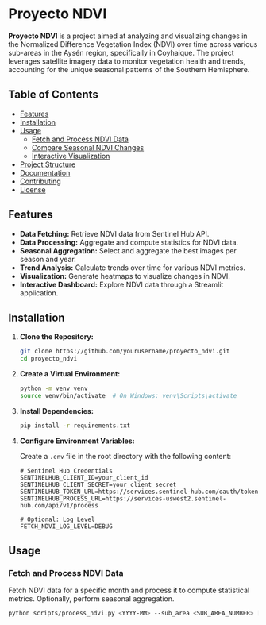 # Proyecto NDVI

**Proyecto NDVI** is a project aimed at analyzing and visualizing changes in the Normalized Difference Vegetation Index (NDVI) over time across various sub-areas in the Aysén region, specifically in Coyhaique. The project leverages satellite imagery data to monitor vegetation health and trends, accounting for the unique seasonal patterns of the Southern Hemisphere.

## Table of Contents

- [Features](#features)
- [Installation](#installation)
- [Usage](#usage)
  - [Fetch and Process NDVI Data](#fetch-and-process-ndvi-data)
  - [Compare Seasonal NDVI Changes](#compare-seasonal-ndvi-changes)
  - [Interactive Visualization](#interactive-visualization)
- [Project Structure](#project-structure)
- [Documentation](#documentation)
- [Contributing](#contributing)
- [License](#license)

## Features

- **Data Fetching:** Retrieve NDVI data from Sentinel Hub API.
- **Data Processing:** Aggregate and compute statistics for NDVI data.
- **Seasonal Aggregation:** Select and aggregate the best images per season and year.
- **Trend Analysis:** Calculate trends over time for various NDVI metrics.
- **Visualization:** Generate heatmaps to visualize changes in NDVI.
- **Interactive Dashboard:** Explore NDVI data through a Streamlit application.

## Installation

1. **Clone the Repository:**

    ```bash
    git clone https://github.com/yourusername/proyecto_ndvi.git
    cd proyecto_ndvi
    ```

2. **Create a Virtual Environment:**

    ```bash
    python -m venv venv
    source venv/bin/activate  # On Windows: venv\Scripts\activate
    ```

3. **Install Dependencies:**

    ```bash
    pip install -r requirements.txt
    ```

4. **Configure Environment Variables:**

    Create a `.env` file in the root directory with the following content:

    ```env
    # Sentinel Hub Credentials
    SENTINELHUB_CLIENT_ID=your_client_id
    SENTINELHUB_CLIENT_SECRET=your_client_secret
    SENTINELHUB_TOKEN_URL=https://services.sentinel-hub.com/oauth/token
    SENTINELHUB_PROCESS_URL=https://services-uswest2.sentinel-hub.com/api/v1/process

    # Optional: Log Level
    FETCH_NDVI_LOG_LEVEL=DEBUG
    ```

## Usage

### Fetch and Process NDVI Data

Fetch NDVI data for a specific month and process it to compute statistical metrics. Optionally, perform seasonal aggregation.

```bash
python scripts/process_ndvi.py <YYYY-MM> --sub_area <SUB_AREA_NUMBER> [--season <SEASON>] [--aggregate_season] [--method <mean|median|max>]
